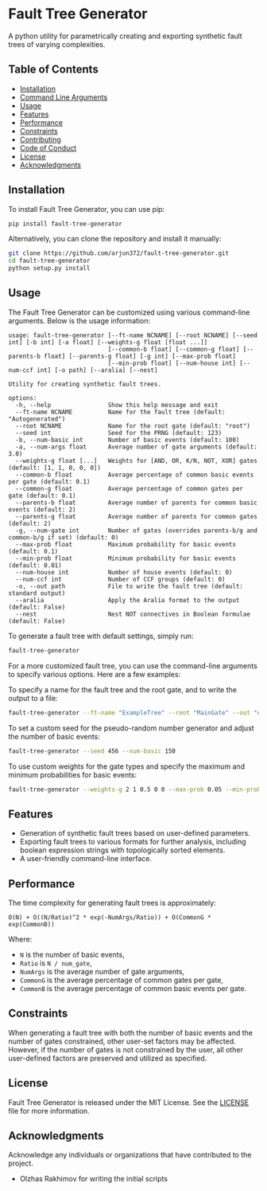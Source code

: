 # Fault Tree Generator

A python utility for parametrically creating and exporting synthetic fault trees of varying complexities.

## Table of Contents

- [Installation](#installation)
- [Command Line Arguments](#command-line-arguments)
- [Usage](#usage)
- [Features](#features)
- [Performance](#performance)
- [Constraints](#constraints)
- [Contributing](#contributing)
- [Code of Conduct](#code-of-conduct)
- [License](#license)
- [Acknowledgments](#acknowledgments)

## Installation

To install Fault Tree Generator, you can use pip:

```bash
pip install fault-tree-generator
```

Alternatively, you can clone the repository and install it manually:

```bash
git clone https://github.com/arjun372/fault-tree-generator.git
cd fault-tree-generator
python setup.py install
```

## Usage

The Fault Tree Generator can be customized using various command-line arguments. Below is the usage information:

```console
usage: fault-tree-generator [--ft-name NCNAME] [--root NCNAME] [--seed int] [-b int] [-a float] [--weights-g float [float ...]]
                            [--common-b float] [--common-g float] [--parents-b float] [--parents-g float] [-g int] [--max-prob float]
                            [--min-prob float] [--num-house int] [--num-ccf int] [-o path] [--aralia] [--nest]

Utility for creating synthetic fault trees.

options:
  -h, --help                Show this help message and exit
  --ft-name NCNAME          Name for the fault tree (default: "Autogenerated")
  --root NCNAME             Name for the root gate (default: "root")
  --seed int                Seed for the PRNG (default: 123)
  -b, --num-basic int       Number of basic events (default: 100)
  -a, --num-args float      Average number of gate arguments (default: 3.0)
  --weights-g float [...]   Weights for [AND, OR, K/N, NOT, XOR] gates (default: [1, 1, 0, 0, 0])
  --common-b float          Average percentage of common basic events per gate (default: 0.1)
  --common-g float          Average percentage of common gates per gate (default: 0.1)
  --parents-b float         Average number of parents for common basic events (default: 2)
  --parents-g float         Average number of parents for common gates (default: 2)
  -g, --num-gate int        Number of gates (overrides parents-b/g and common-b/g if set) (default: 0)
  --max-prob float          Maximum probability for basic events (default: 0.1)
  --min-prob float          Minimum probability for basic events (default: 0.01)
  --num-house int           Number of house events (default: 0)
  --num-ccf int             Number of CCF groups (default: 0)
  -o, --out path            File to write the fault tree (default: standard output)
  --aralia                  Apply the Aralia format to the output (default: False)
  --nest                    Nest NOT connectives in Boolean formulae (default: False)
```

To generate a fault tree with default settings, simply run:

```bash
fault-tree-generator
```

For a more customized fault tree, you can use the command-line arguments to specify various options. Here are a few examples:

To specify a name for the fault tree and the root gate, and to write the output to a file:

```bash
fault-tree-generator --ft-name "ExampleTree" --root "MainGate" --out "example_tree.xml"
```

To set a custom seed for the pseudo-random number generator and adjust the number of basic events:

```bash
fault-tree-generator --seed 456 --num-basic 150
```

To use custom weights for the gate types and specify the maximum and minimum probabilities for basic events:

```bash
fault-tree-generator --weights-g 2 1 0.5 0 0 --max-prob 0.05 --min-prob 0.001
```

## Features

- Generation of synthetic fault trees based on user-defined parameters.
- Exporting fault trees to various formats for further analysis, including boolean expression strings with topologically sorted elements.
- A user-friendly command-line interface.

## Performance

The time complexity for generating fault trees is approximately:

```
O(N) + O((N/Ratio)^2 * exp(-NumArgs/Ratio)) + O(CommonG * exp(CommonB))
```

Where:
- `N` is the number of basic events,
- `Ratio` is `N / num_gate`,
- `NumArgs` is the average number of gate arguments,
- `CommonG` is the average percentage of common gates per gate,
- `CommonB` is the average percentage of common basic events per gate.

## Constraints

When generating a fault tree with both the number of basic events and the number of gates constrained, other user-set 
factors may be affected. However, if the number of gates is not constrained by the user, all other user-defined factors
are preserved and utilized as specified.

## License

Fault Tree Generator is released under the MIT License. See the [LICENSE](LICENSE) file for more information.

## Acknowledgments

Acknowledge any individuals or organizations that have contributed to the project.

- Olzhas Rakhimov for writing the initial scripts